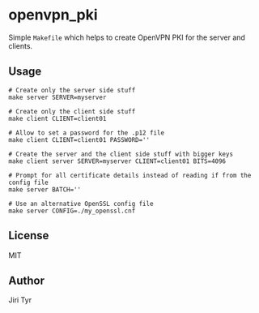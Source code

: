 openvpn_pki
===========

Simple `Makefile` which helps to create OpenVPN PKI for the server and clients.


Usage
-----

```
# Create only the server side stuff
make server SERVER=myserver

# Create only the client side stuff
make client CLIENT=client01

# Allow to set a password for the .p12 file
make client CLIENT=client01 PASSWORD=''

# Create the server and the client side stuff with bigger keys
make client server SERVER=myserver CLIENT=client01 BITS=4096

# Prompt for all certificate details instead of reading if from the config file
make server BATCH=''

# Use an alternative OpenSSL config file
make server CONFIG=./my_openssl.cnf
```


License
-------

MIT


Author
------

Jiri Tyr
